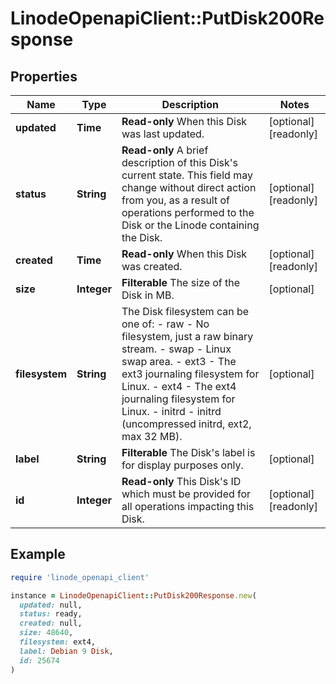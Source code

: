 # LinodeOpenapiClient::PutDisk200Response

## Properties

| Name | Type | Description | Notes |
| ---- | ---- | ----------- | ----- |
| **updated** | **Time** | __Read-only__ When this Disk was last updated. | [optional][readonly] |
| **status** | **String** | __Read-only__ A brief description of this Disk&#39;s current state. This field may change without direct action from you, as a result of operations performed to the Disk or the Linode containing the Disk. | [optional][readonly] |
| **created** | **Time** | __Read-only__ When this Disk was created. | [optional][readonly] |
| **size** | **Integer** | __Filterable__ The size of the Disk in MB. | [optional] |
| **filesystem** | **String** | The Disk filesystem can be one of:    - raw - No filesystem, just a raw binary stream.   - swap - Linux swap area.   - ext3 - The ext3 journaling filesystem for Linux.   - ext4 - The ext4 journaling filesystem for Linux.   - initrd - initrd (uncompressed initrd, ext2, max 32 MB). | [optional] |
| **label** | **String** | __Filterable__ The Disk&#39;s label is for display purposes only. | [optional] |
| **id** | **Integer** | __Read-only__ This Disk&#39;s ID which must be provided for all operations impacting this Disk. | [optional][readonly] |

## Example

```ruby
require 'linode_openapi_client'

instance = LinodeOpenapiClient::PutDisk200Response.new(
  updated: null,
  status: ready,
  created: null,
  size: 48640,
  filesystem: ext4,
  label: Debian 9 Disk,
  id: 25674
)
```

